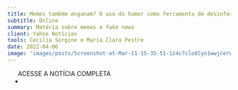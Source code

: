 ```yaml
---
title: Memes também enganam? O uso do humor como ferramenta de desinformação
subtitle: Online
summary: Matéria sobre memes e fake news
client: Yahoo Notícias
tools: Cecilia Sorgine e Maria Clara Pestre
date: 2022-04-06
image: 'images/posts/Screenshot-at-Mar-11-15-35-51-1z4c7clo8lyn1wwjcerwskidbd1duuyani0tdnhkdtus.png'
---
```




<div class="post__share"><ul class="share__list list-reset">ACESSE A NOTÍCIA COMPLETA<li class="share__item" style="margin-left: 10px"><a class="share__link share__facebook" style="background: #fa5657" href="https://br.noticias.yahoo.com/memes-tamb%C3%A9m-enganam-o-uso-120445200.html" 
onclick=window.open(this.href, 'pop-up', 'left=20,top=20,width=500,height=500,toolbar=1,resizable=0'); return false;" title="Link" rel="nofollow"><i class="fa-solid fa-link"></i></a></li></ul></div>
<!-- <div class="gallery-box"><div class="gallery"><img src="/clipping/images/example-1.jpg" loading="lazy" alt="Project"><img src="/clipping/images/example-2.jpg" loading="lazy" alt="Project"></div><em>Gallery / <a href="https://www.freepik.com/" target="_blank">Freepic</a></em></div> -->